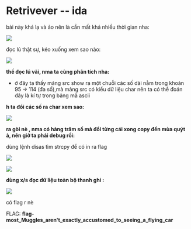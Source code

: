 # Retrivever -- ida

bài này khá lạ và ảo nên là cần mất khá nhiều thời gian nha:

![](https://i.imgur.com/bSlLlqG.png)

đọc lú thật sự, kéo xuống xem sao nào:

![](https://i.imgur.com/JkO8SX5.png)

**thề đọc lú vãi, nma ta cùng phân tích nha:**
- ở đây ta thấy mảng src show ra một chuỗi các số dài nằm  trong khoản 95 -> 114 (đa số),mà mảng src có kiểu dữ liệu char nên ta có thể đoán đây là kí tự trong bảng mã ascii

**h ta đổi các số ra char xem sao:**

![](https://i.imgur.com/bPrOkxG.png)

**ra gòi nè , nma có hàng trăm số mà đổi từng cái xong copy đến mùa quýt à, nên giờ ta phải debug rồi:**

dùng lệnh disas tìm strcpy để có in ra flag

![](https://i.imgur.com/WNsriwZ.png)


![](https://i.imgur.com/rMy1JmY.png)

**dùng x/s đọc dữ liệu toàn bộ thanh ghi :** 

![](https://i.imgur.com/kp81JVe.png)

có flag r nè

FLAG: **flag-most_Muggles_aren't_exactly_accustomed_to_seeing_a_flying_car**
